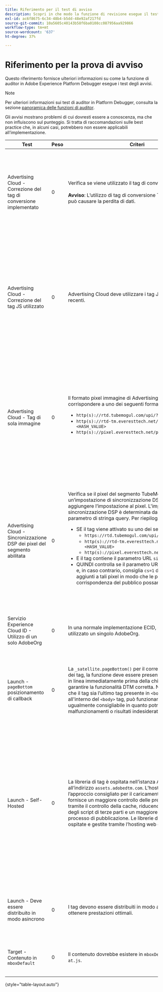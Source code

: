 ```yaml
---
title: Riferimento per il test di avviso
description: Scopri in che modo la funzione di revisione esegue il test degli avvisi in Adobe Experience Platform Debugger.
exl-id: ac6f8675-6c34-48b4-b5dd-48e92af217fd
source-git-commit: 10a5605c40143b58f6ba0108cc087956aa929866
workflow-type: tm+mt
source-wordcount: '637'
ht-degree: 37%

---
```


# Riferimento per la prova di avviso

Questo riferimento fornisce ulteriori informazioni su come la funzione di auditor in Adobe Experience Platform Debugger esegue i test degli avvisi.

>[!NOTE]
>
>Per ulteriori informazioni sui test di auditor in Platform Debugger, consulta la sezione [panoramica delle funzioni di auditor](./overview.md).

Gli avvisi mostrano problemi di cui dovresti essere a conoscenza, ma che non influiscono sul punteggio. Si tratta di raccomandazioni sulle best practice che, in alcuni casi, potrebbero non essere applicabili all’implementazione.

| Test | Peso | Criteri | Consiglio |
| --- | --- | --- | --- |
| Advertising Cloud - Correzione del tag di conversione implementato | 0 | Verifica se viene utilizzato il tag di conversione corretto.<br><br>**Avviso**: L’utilizzo di tag di conversione TubeMogul obsoleti può causare la perdita di dati. | Aggiorna i pixel di conversione ai nuovi tag di conversione di sola immagine di Advertising Cloud. Questa operazione può essere realizzata con la massima facilità [Estensione tag Advertising Cloud](../../destinations/catalog/advertising/adobe-advertising-cloud.md). |
| Advertising Cloud - Correzione del tag JS utilizzato | 0 | Advertising Cloud deve utilizzare i tag JavaScript più recenti. | Aggiorna JavaScript di Advertising Cloud alla versione più recente. L’utilizzo di versioni JavaScript obsolete può comportare la perdita di funzionalità. Questa operazione può essere realizzata più facilmente utilizzando [Estensione tag Advertising Cloud](../../destinations/catalog/advertising/adobe-advertising-cloud.md). |
| Advertising Cloud - Tag di sola immagine | 0 | Il formato pixel immagine di Advertising Cloud deve corrispondere a uno dei seguenti formati consigliati: <ul><li>`http(s)://rtd.tubemogul.com/upi/?sid=<HASH_VALUE>`</li><li>`http(s)://rtd-tm.everesttech.net/upi/?sid=<HASH_VALUE>`</li><li>`http(s)://pixel.everesttech.net/px2/<NUMERIC_ID>?`</li></ul> | Aggiorna i pixel di Advertising Cloud ai nuovi tag di sola immagine di Advertising Cloud, in modo da poter sfruttare appieno la funzionalità di Advertising Cloud. Questa operazione può essere realizzata con la massima facilità [Estensione tag Advertising Cloud](../../destinations/catalog/advertising/adobe-advertising-cloud.md). |
| Advertising Cloud - Sincronizzazione DSP dei pixel del segmento abilitata | 0 | Verifica se il pixel del segmento TubeMogul contiene un’impostazione di sincronizzazione DSP e consiglia di aggiungere l’impostazione al pixel. L&#39;impostazione di sincronizzazione DSP è determinata dall&#39;utilizzo di un parametro di stringa query. Per riepilogare: <ul><li>SE il tag viene attivato su uno dei seguenti elementi:<ul><li>`https://rtd.tubemogul.com/upi/?sid=<HASH_VALUE>`</li><li>`http(s)://rtd-tm.everesttech.net/upi/?sid=<HASH_VALUE>`</li><li>`http(s)://pixel.everesttech.net/px2/<NUMERIC_ID>?`</li></ul></li><li>E il tag contiene il parametro URL `sid=`</li><li>QUINDI controlla se il parametro URL `cs=0` o `cs=1` esiste e, in caso contrario, consiglia `cs=1` devono essere aggiunti a tali pixel in modo che le percentuali di corrispondenza del pubblico possano migliorare.</li></ul> | Aggiungi il parametro URL `cs=1` ai pixel di Advertising Cloud in modo che possa verificarsi la sincronizzazione DSP, che aumenta le percentuali di corrispondenza del pubblico. Questa operazione può essere realizzata con la massima facilità [Estensione tag Advertising Cloud](../../destinations/catalog/advertising/adobe-advertising-cloud.md). |
| Servizio Experience Cloud ID - Utilizzo di un solo AdobeOrg | 0 | In una normale implementazione ECID, deve essere utilizzato un singolo AdobeOrg. | Verifica l’esistenza di più ID AdobeOrg per questa implementazione. <br><br>[Informazioni aggiuntive](https://experienceleague.adobe.com/docs/id-service/using/intro/id-request.html) |
| Launch - `pageBottom` posizionamento di callback | 0 | La `_satellite.pageBottom()` per il corretto funzionamento dei tag, la funzione deve essere presente. Aggiungi lo script in linea immediatamente prima della chiusura `</body>` per garantire la funzionalità DTM corretta. Nota: è consigliabile che il tag sia l’ultimo tag presente in `<body>`. Se si trova all&#39;interno del `<body>` tag, può funzionare, ma non è ugualmente consigliabile in quanto potrebbe generare malfunzionamenti o risultati indesiderati. | Aggiungi lo script in linea immediatamente prima della chiusura `</body>` per garantire la funzionalità DTM corretta. <br><br>[Informazioni aggiuntive](../../tags/ui/client-side/asynchronous-deployment.md) |
| Launch - Self-Hosted | 0 | La libreria di tag è ospitata nell’istanza Akamai di Adobe all’indirizzo `assets.adobedtm.com`. L’hosting autonomo è l’approccio consigliato per il caricamento dei tag in quanto fornisce un maggiore controllo delle prestazioni del sito web tramite il controllo della cache, riducendo le dipendenze degli script di terze parti e un maggiore controllo del processo di pubblicazione. Le librerie di tag possono essere ospitate e gestite tramite l’hosting web o CDN. | Passa a un hosting autonomo è l’approccio per caricare i tag su una pagina. Sebbene l’hosting di tramite la rete CDN Akamai funzioni nella maggior parte dei casi, l’hosting autonomo migliora le prestazioni della pagina. <br><br>Informazioni aggiuntive:<ul><li>[Guida rapida ai tag](../../tags/ui/client-side/asynchronous-deployment.md)</li><li>[Distribuzione asincrona](../../tags/ui/client-side/asynchronous-deployment.md)</li></ul> |
| Launch - Deve essere distribuito in modo asincrono | 0 | I tag devono essere distribuiti in modo asincrono per ottenere prestazioni ottimali. | Includi il `async` nello script in linea per garantire la funzionalità tag corretta <br><br>[Informazioni aggiuntive](../../tags/ui/client-side/asynchronous-deployment.md) |
| Target - Contenuto in `mboxDefault` | 0 | Il contenuto dovrebbe esistere in `mboxDefault` quando utilizzi `at.js`. | Verifica che il contenuto sia disponibile. <br><br>[Informazioni aggiuntive](https://experienceleague.adobe.com/docs/target/using/implement-target/implementing-target.html) |

{style=&quot;table-layout:auto&quot;}
